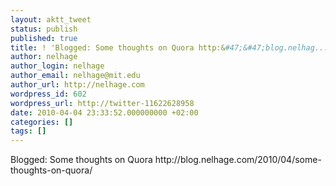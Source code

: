 ```yaml
---
layout: aktt_tweet
status: publish
published: true
title: ! 'Blogged: Some thoughts on Quora http:&#47;&#47;blog.nelhag...'
author: nelhage
author_login: nelhage
author_email: nelhage@mit.edu
author_url: http://nelhage.com
wordpress_id: 602
wordpress_url: http://twitter-11622628958
date: 2010-04-04 23:33:52.000000000 +02:00
categories: []
tags: []
---
```

Blogged: Some thoughts on Quora http:&#47;&#47;blog.nelhage.com&#47;2010&#47;04&#47;some-thoughts-on-quora&#47;
